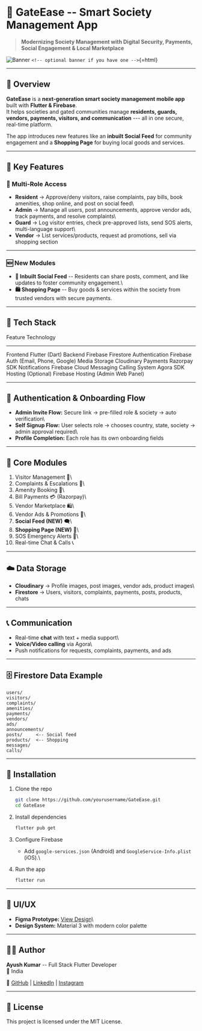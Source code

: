 # 🏡 GateEase -- Smart Society Management App

> **Modernizing Society Management with Digital Security, Payments,
> Social Engagement & Local Marketplace**

![Banner](https://your-banner-link.com)
`<!-- optional banner if you have one -->`{=html}

------------------------------------------------------------------------

## 📖 Overview

**GateEase** is a **next-generation smart society management mobile
app** built with **Flutter & Firebase**.\
It helps societies and gated communities manage **residents, guards,
vendors, payments, visitors, and communication** --- all in one secure,
real-time platform.

The app introduces new features like an **inbuilt Social Feed** for
community engagement and a **Shopping Page** for buying local goods and
services.

------------------------------------------------------------------------

## 🎯 Key Features

### 👥 Multi-Role Access

-   **Resident** → Approve/deny visitors, raise complaints, pay bills,
    book amenities, shop online, and post on social feed\
-   **Admin** → Manage all users, post announcements, approve vendor
    ads, track payments, and resolve complaints\
-   **Guard** → Log visitor entries, check pre-approved lists, send SOS
    alerts, multi-language support\
-   **Vendor** → List services/products, request ad promotions, sell via
    shopping section

------------------------------------------------------------------------

### 🆕 New Modules

-   **📢 Inbuilt Social Feed** -- Residents can share posts, comment,
    and like updates to foster community engagement.\
-   **🛍️ Shopping Page** -- Buy goods & services within the society from
    trusted vendors with secure payments.

------------------------------------------------------------------------

## 🧰 Tech Stack

  Feature              Technology
  -------------------- --------------------------------------
  Frontend             Flutter (Dart)
  Backend              Firebase Firestore
  Authentication       Firebase Auth (Email, Phone, Google)
  Media Storage        Cloudinary
  Payments             Razorpay SDK
  Notifications        Firebase Cloud Messaging
  Calling System       Agora SDK
  Hosting (Optional)   Firebase Hosting (Admin Web Panel)

------------------------------------------------------------------------

## 🔐 Authentication & Onboarding Flow

-   **Admin Invite Flow:** Secure link → pre-filled role & society →
    auto verification\
-   **Self Signup Flow:** User selects role → chooses country, state,
    society → admin approval required\
-   **Profile Completion:** Each role has its own onboarding fields

------------------------------------------------------------------------

## 📂 Core Modules

1.  Visitor Management 🚪\
2.  Complaints & Escalations 📝\
3.  Amenity Booking 📅\
4.  Bill Payments 💳 (Razorpay)\
5.  Vendor Marketplace 🛍️\
6.  Vendor Ads & Promotions 📢\
7.  **Social Feed (NEW)** 🗨️\
8.  **Shopping Page (NEW)** 🛒\
9.  SOS Emergency Alerts 🚨\
10. Real-time Chat & Calls 📞

------------------------------------------------------------------------

## ☁️ Data Storage

-   **Cloudinary** → Profile images, post images, vendor ads, product
    images\
-   **Firestore** → Users, visitors, complaints, payments, posts,
    products, chats

------------------------------------------------------------------------

## 📞 Communication

-   Real-time **chat** with text + media support\
-   **Voice/Video calling** via Agora\
-   Push notifications for requests, complaints, payments, and ads

------------------------------------------------------------------------

## 🗄️ Firestore Data Example

    users/
    visitors/
    complaints/
    amenities/
    payments/
    vendors/
    ads/
    announcements/
    posts/     <-- Social feed
    products/  <-- Shopping
    messages/
    calls/

------------------------------------------------------------------------

## 📌 Installation

1.  Clone the repo

    ``` bash
    git clone https://github.com/yourusername/GateEase.git
    cd GateEase
    ```

2.  Install dependencies

    ``` bash
    flutter pub get
    ```

3.  Configure Firebase

    -   Add `google-services.json` (Android) and
        `GoogleService-Info.plist` (iOS).\

4.  Run the app

    ``` bash
    flutter run
    ```

------------------------------------------------------------------------

## 🎨 UI/UX

-   **Figma Prototype:** [View
    Design](https://www.figma.com/design/JjiIYOj2nT8DJunTEIbaut/Gate-Ease-2?node-id=0-1)\
-   **Design System:** Material 3 with modern color palette

------------------------------------------------------------------------

## 👨‍💻 Author

**Ayush Kumar** -- Full Stack Flutter Developer\
📍 India

🔗 [GitHub](https://github.com/9A-Ayush) \|
[LinkedIn](http://www.linkedin.com/in/ayush-kumar-849a1324b) \|
[Instagram](https://www.instagram.com/ayush_ix_xi)

------------------------------------------------------------------------

## 📜 License

This project is licensed under the MIT License.
